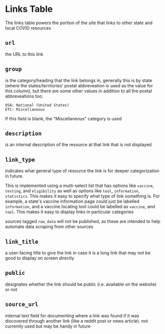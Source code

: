 ---
---

# Links Table

The links table powers the portion of the site that links to other state and local COVID resources


## `url`
the URL to this link


## `group`
is the category/heading that the link belongs in, generally this is by state (where the states/territories' postal abbreveation is used as the value for this column), but there are some other values in addition to all the postal abbreveations too:
```
USA: National (United States)
ETC: Miscellaneous
```

If this field is blank, the "Miscellaneous" category is used


## `description`
is an internal description of the resource at that link that is not displayed

## `link_type`
indicates what general type of resource the link is for deeper categorization in future.

This is implemented using a multi-select list that has options like `vaccine`, `testing`, and `eligibility` as well as options like `tool`, `information`, `statistics`. This makes it easy to specify what type of link something is. For example, a state's vaccine information page could just be labelled `information`, and a vaccine locating tool could be labelled as `vaccine`, and `tool`. This makes it easy to display links in particular categories

sources tagged `raw_data` will not be published, as these are intended to help automate data scraping from other sources

## `link_title`
a user-facing title to give the link in case it is a long link that may not be good to display on screen directly

## `public`
designates whether the link should be public (i.e. available on the website) or not

## `source_url`
internal text field for documenting where a link was found if it was discovered through another link (like a reddit post or news article). not currently used but may be handy in future